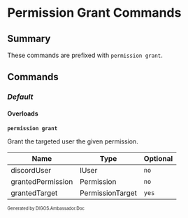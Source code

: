 ﻿Permission Grant Commands
=========================
## Summary
These commands are prefixed with `permission grant`.

## Commands
### *Default*
#### Overloads
**`permission grant`**

Grant the targeted user the given permission.

| Name | Type | Optional |
| --- | --- | --- |
| discordUser | IUser | `no` |
| grantedPermission | Permission | `no` |
| grantedTarget | PermissionTarget | `yes` |

<sub><sup>Generated by DIGOS.Ambassador.Doc</sup></sub>